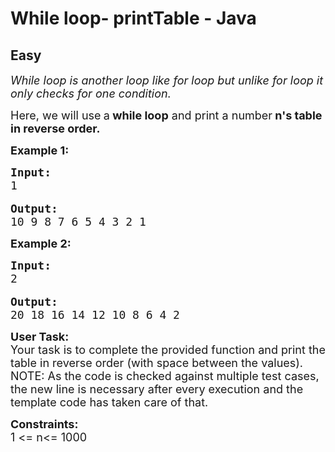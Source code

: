 # While loop- printTable - Java
## Easy 
<div class="problem-statement">
                <p></p><p><em><span style="font-size:18px">While loop is another loop like for loop but unlike for loop it only checks for one condition.</span></em></p>

<p><span style="font-size:18px">Here, we will use<strong>&nbsp;</strong>a<strong> while loop</strong> and print a number<strong> n's table in reverse order.</strong></span></p>

<p><span style="font-size:18px"><strong>Example 1:</strong></span></p>

<pre><span style="font-size:18px"><strong>Input:</strong>
1
</span>
<span style="font-size:18px"><strong>Output:</strong></span>
<span style="font-size:18px">10 9 8 7 6 5 4 3 2 1
</span></pre>

<p><span style="font-size:18px"><strong>Example 2:</strong></span></p>

<pre><span style="font-size:18px"><strong>Input:</strong>
2</span>

<span style="font-size:18px"><strong>Output:</strong></span><span style="font-size:18px">
20 18 16 14 12 10 8 6 4 2</span></pre>

<p><span style="font-size:18px"><strong>User Task: </strong><br>
Your task is to complete the provided function and print the table in reverse order (with space between the values).<br>
NOTE: As the code is checked against multiple test cases, the new line is necessary after every execution and the template code&nbsp;has&nbsp;taken care of that.</span></p>

<p><span style="font-size:18px"><strong>Constraints:</strong><br>
1 &lt;= n&lt;= 1000</span></p>
 <p></p>
            </div>